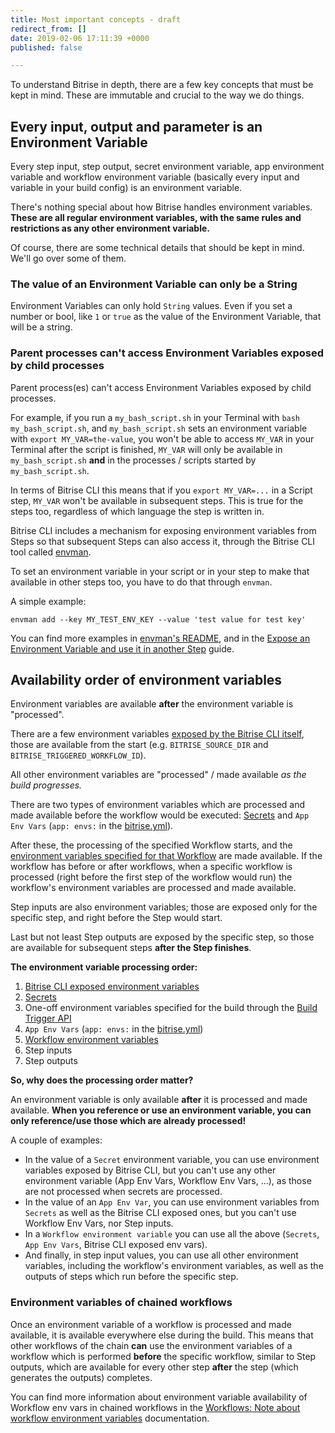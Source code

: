 ```yaml
---
title: Most important concepts - draft
redirect_from: []
date: 2019-02-06 17:11:39 +0000
published: false

---
```

To understand Bitrise in depth, there are a few key concepts that must be kept in mind. These are immutable and crucial to the way we do things. 

## Every input, output and parameter is an Environment Variable

Every step input, step output, secret environment variable, app environment variable and workflow environment variable (basically every input and variable in your build config) is an environment variable.

There's nothing special about how Bitrise handles environment variables. **These are all regular environment variables, with the same rules and restrictions as any other environment variable.**

Of course, there are some technical details that should be kept in mind. We'll go over some of them. 

### The value of an Environment Variable can only be a String

Environment Variables can only hold `String` values. Even if you set a number or bool, like `1` or `true` as the value of the Environment Variable, that will be a string.

### Parent processes can't access Environment Variables exposed by child processes

Parent process(es) can't access Environment Variables exposed by child processes.

For example, if you run a `my_bash_script.sh` in your Terminal with `bash my_bash_script.sh`, and `my_bash_script.sh` sets an environment variable with `export MY_VAR=the-value`, you won't be able to access `MY_VAR` in your Terminal after the script is finished, `MY_VAR` will only be available in `my_bash_script.sh` **and** in the processes / scripts started by `my_bash_script.sh`.

In terms of Bitrise CLI this means that if you `export MY_VAR=...` in a Script step, `MY_VAR` won't be available in subsequent steps. This is true for the steps too, regardless of which language the step is written in.

Bitrise CLI includes a mechanism for exposing environment variables from Steps so that subsequent Steps can also access it, through the Bitrise CLI tool called [envman](https://github.com/bitrise-io/envman).

To set an environment variable in your script or in your step to make that available in other steps too, you have to do that through `envman`.

A simple example:

    envman add --key MY_TEST_ENV_KEY --value 'test value for test key'

You can find more examples in [envman's README](https://github.com/bitrise-io/envman), and in the [Expose an Environment Variable and use it in another Step](/tips-and-tricks/expose-environment-variable) guide.

## Availability order of environment variables

Environment variables are available **after** the environment variable is "processed".

There are a few environment variables [exposed by the Bitrise CLI itself](/faq/available-environment-variables/#exposed-by-the-bitrise-cli), those are available from the start (e.g. `BITRISE_SOURCE_DIR` and `BITRISE_TRIGGERED_WORKFLOW_ID`).

All other environment variables are "processed" / made available _as the build progresses._

There are two types of environment variables which are processed and made available before the workflow would be executed: [Secrets](/bitrise-cli/secrets/) and `App Env Vars` (`app: envs:` in the [bitrise.yml](/bitrise-cli/basics-of-bitrise-yml/)).

After these, the processing of the specified Workflow starts, and the [environment variables specified for that Workflow](/bitrise-cli/workflows/#define-workflow-specific-parameters-environment-variables) are made available. If the workflow has before or after workflows, when a specific workflow is processed (right before the first step of the workflow would run) the workflow's environment variables are processed and made available.

Step inputs are also environment variables; those are exposed only for the specific step, and right before the Step would start.

Last but not least Step outputs are exposed by the specific step, so those are available for subsequent steps **after the Step finishes**.

**The environment variable processing order:**

1. [Bitrise CLI exposed environment variables](/builds/available-environment-variables/#exposed-by-the-bitrise-cli)
2. [Secrets](/bitrise-cli/secrets/)
3. One-off environment variables specified for the build through the [Build Trigger API](/api/build-trigger)
4. `App Env Vars` (`app: envs:` in the [bitrise.yml](/bitrise-cli/basics-of-bitrise-yml/))
5. [Workflow environment variables](/bitrise-cli/workflows/#define-workflow-specific-parameters-environment-variables)
6. Step inputs
7. Step outputs

**So, why does the processing order matter?**

An environment variable is only available **after** it is processed and made available. **When you reference or use an environment variable, you can only reference/use those which are already processed!**

A couple of examples:

* In the value of a `Secret` environment variable, you can use environment variables exposed by Bitrise CLI, but you can't use any other environment variable (App Env Vars, Workflow Env Vars, ...), as those are not processed when secrets are processed.
* In the value of an `App Env Var`, you can use environment variables from `Secrets` as well as the Bitrise CLI exposed ones, but you can't use Workflow Env Vars, nor Step inputs.
* In a `Workflow environment variable` you can use all the above (`Secrets`, `App Env Vars`, Bitrise CLI exposed env vars).
* And finally, in step input values, you can use all other environment variables, including the workflow's environment variables, as well as the outputs of steps which run before the specific step.

### Environment variables of chained workflows

Once an environment variable of a workflow is processed and made available, it is available everywhere else during the build. This means that other workflows of the chain **can** use the environment variables of a workflow which is performed **before** the specific workflow, similar to Step outputs, which are available for every other step **after** the step (which generates the outputs) completes.

You can find more information about environment variable availability of Workflow env vars in chained workflows in the [Workflows: Note about workflow environment variables](/bitrise-cli/workflows/#note-about-workflow-environment-variables) documentation.